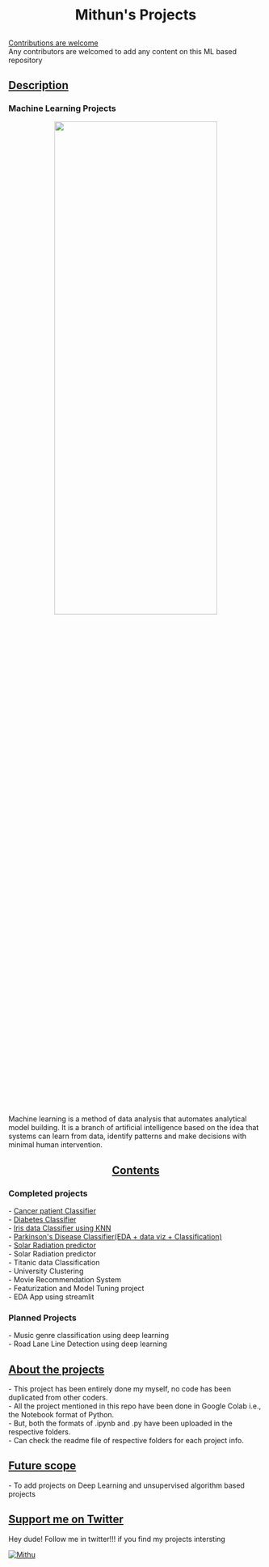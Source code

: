 <h1 align="center">Mithun's Projects</h1>
<h2 align="center">

</h2>

<p align="center"> 
  
<a href='https://github.com/Mithun162001/Projects'>Contributions are welcome</a><br>
Any contributors are welcomed to add any content on this ML based repository

<h2><u>Description</u></h2>

<h3>Machine Learning Projects</h3>

<p align="center">
<img src="https://media.giphy.com/media/26xBKuuVuNxp8seTS/source.gif" height="50%" width="80%"></p>

Machine learning is a method of data analysis that automates analytical model building. It is a branch of artificial intelligence based on the idea that systems can learn from data, identify patterns and make decisions with minimal human intervention.

<h2 align="center"><u> Contents </u></h2>

<h3>Completed projects</h3>
- <a href='https://github.com/Mithun162001/Projects/tree/main/Cancer%20classification'>Cancer patient Classifier</a> <br>
- <a href='https://github.com/Mithun162001/Projects/tree/main/Diabetes%20Classifiaction'>Diabetes Classifier</a><br>
- <a href='https://github.com/Mithun162001/Projects/tree/main/Iris%20data%20Classifier'>Iris data Classifier using KNN</a><br>
- <a href="https://github.com/Mithun162001/Projects/tree/main/Parkinson's%20disease%20Classifier">Parkinson's Disease Classifier(EDA + data viz + Classification)</a><br>
- <a href="https://github.com/Mithun162001/Projects/tree/main/Solar%20Radiation%20Predictor">Solar Radiation predictor</a><br>
- Solar Radiation predictor<br>
- Titanic data Classification<br>
- University Clustering<br>
- Movie Recommendation System<br>
- Featurization and Model Tuning project<br>
- EDA App using streamlit<br>

<h3>Planned Projects</h3>
- Music genre classification using deep learning<br>
- Road Lane Line Detection using deep learning<br>

<h2><u>About the projects</u></h2>
- This project has been entirely done my myself, no code has been duplicated from other coders.<br>
- All the project mentioned in this repo have been done in Google Colab i.e., the Notebook format of Python.<br>
- But, both the formats of .ipynb and .py have been uploaded in the respective folders.<br>
- Can check the readme file of respective folders for each project info.<br>

<h2><u>Future scope</u></h2>
- To add projects on Deep Learning and unsupervised algorithm based projects<br>

<h2><u>Support me on Twitter</u> </h2>

Hey dude! Follow me in twitter!!! if you find my projects intersting

<a href="https://twitter.com/cricmithu16" target="blank"><img align="center" src="https://img.shields.io/badge/Twitter-1DA1F2?style=for-the-badge&logo=twitter&logoColor=white" alt="Mithu"  /></a>

